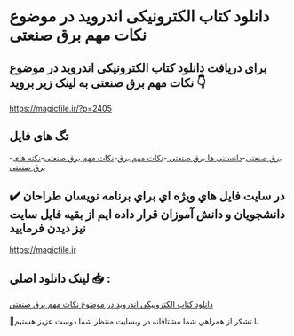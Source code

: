 # دانلود کتاب الکترونیکی اندروید در موضوع نکات مهم برق صنعتی

## برای دریافت دانلود کتاب الکترونیکی اندروید در موضوع نکات مهم برق صنعتی به لینک زیر بروید 👇

https://magicfile.ir/?p=2405

## تگ های فایل

-[برق صنعتی](https://magicfile.ir/product/%da%a9%d8%aa%d8%a7%d8%a8-%d8%a7%d9%84%da%a9%d8%aa%d8%b1%d9%88%d9%86%db%8c%da%a9%db%8c-%d8%af%d8%b1-%d9%85%d9%88%d8%b6%d9%88%d8%b9-%d9%86%da%a9%d8%a7%d8%aa-%d9%85%d9%87%d9%85-%d8%a8%d8%b1%d9%82-%d8%b5%d9%86%d8%b9%d8%aa%db%8c/)-[دانستنی ها برق صنعتی ](https://magicfile.ir/product/%da%a9%d8%aa%d8%a7%d8%a8-%d8%a7%d9%84%da%a9%d8%aa%d8%b1%d9%88%d9%86%db%8c%da%a9%db%8c-%d8%af%d8%b1-%d9%85%d9%88%d8%b6%d9%88%d8%b9-%d9%86%da%a9%d8%a7%d8%aa-%d9%85%d9%87%d9%85-%d8%a8%d8%b1%d9%82-%d8%b5%d9%86%d8%b9%d8%aa%db%8c/)-[نکات مهم برق](https://magicfile.ir/product/%da%a9%d8%aa%d8%a7%d8%a8-%d8%a7%d9%84%da%a9%d8%aa%d8%b1%d9%88%d9%86%db%8c%da%a9%db%8c-%d8%af%d8%b1-%d9%85%d9%88%d8%b6%d9%88%d8%b9-%d9%86%da%a9%d8%a7%d8%aa-%d9%85%d9%87%d9%85-%d8%a8%d8%b1%d9%82-%d8%b5%d9%86%d8%b9%d8%aa%db%8c/)-[نکات مهم برق صنعتی](https://magicfile.ir/product/%da%a9%d8%aa%d8%a7%d8%a8-%d8%a7%d9%84%da%a9%d8%aa%d8%b1%d9%88%d9%86%db%8c%da%a9%db%8c-%d8%af%d8%b1-%d9%85%d9%88%d8%b6%d9%88%d8%b9-%d9%86%da%a9%d8%a7%d8%aa-%d9%85%d9%87%d9%85-%d8%a8%d8%b1%d9%82-%d8%b5%d9%86%d8%b9%d8%aa%db%8c/)-[نکته های برق صنعتی](https://magicfile.ir/product/%da%a9%d8%aa%d8%a7%d8%a8-%d8%a7%d9%84%da%a9%d8%aa%d8%b1%d9%88%d9%86%db%8c%da%a9%db%8c-%d8%af%d8%b1-%d9%85%d9%88%d8%b6%d9%88%d8%b9-%d9%86%da%a9%d8%a7%d8%aa-%d9%85%d9%87%d9%85-%d8%a8%d8%b1%d9%82-%d8%b5%d9%86%d8%b9%d8%aa%db%8c/)

## ✔️ در سايت فايل هاي ويژه اي براي برنامه نويسان طراحان دانشجويان و دانش آموزان قرار داده ايم از بقيه فايل سايت نيز ديدن فرماييد

https://magicfile.ir


## لينک دانلود اصلي 📥 :

[دانلود کتاب الکترونیکی اندروید در موضوع نکات مهم برق صنعتی](https://magicfile.ir/product/%da%a9%d8%aa%d8%a7%d8%a8-%d8%a7%d9%84%da%a9%d8%aa%d8%b1%d9%88%d9%86%db%8c%da%a9%db%8c-%d8%af%d8%b1-%d9%85%d9%88%d8%b6%d9%88%d8%b9-%d9%86%da%a9%d8%a7%d8%aa-%d9%85%d9%87%d9%85-%d8%a8%d8%b1%d9%82-%d8%b5%d9%86%d8%b9%d8%aa%db%8c/) 


🙏با تشکر از همراهي شما مشتاقانه در وبسایت منتظر شما دوست عزیز هستیم

